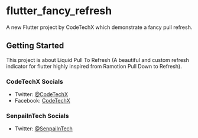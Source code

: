 # flutter_fancy_refresh

A new Flutter project by CodeTechX which demonstrate a fancy pull refresh.

## Getting Started

This project is about Liquid Pull To Refresh (A beautiful and custom refresh indicator for flutter highly inspired from Ramotion Pull Down to Refresh).

### CodeTechX Socials

- Twitter: [@CodeTechX](https://x.com/CodeTechX/)
- Facebook: [CodeTechX](https://facebook.com/profile.php?id=61550308065075/)


### SenpaiInTech Socials 
- Twitter: [@SenpaiInTech](https://x.com/SenpaiInTechSenpaiInTech/)

